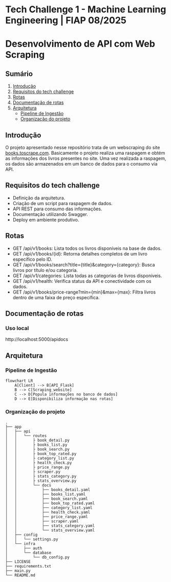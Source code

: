 # Tech Challenge 1 - Machine Learning Engineering | FIAP 08/2025

# Desenvolvimento de API com Web Scraping

## Sumário
1. [Introdução](#introdução)
2. [Requisitos do tech challenge](#requisitos-do-tech-challenge)
3. [Rotas](#rotas)
4. [Documentação de rotas](#documentação-de-rotas)
5. [Arquitetura](#arquitetura)
    - [Pipeline de Ingestão](#pipeline-de-ingestão)
    - [Organização do projeto](#organização-do-projeto)

## Introdução
O projeto apresentado nesse repositório trata de um webscraping do site [books.toscrape.com](https://books.toscrape.com). Basicamente o projeto realiza uma raspagem e obtém as informações dos livros presentes no site. Uma vez realizada a raspagem, os dados são armazenados em um banco de dados para o consumo via API.

## Requisitos do tech challenge
- Definição da arquitetura.
- Criação de um script para raspagem de dados.
- API REST para consumo das informações.
- Documentação utilizando Swagger.
- Deploy em ambiente produtivo.

## Rotas
- GET /api/v1/books: Lista todos os livros disponíveis na base de dados.
- GET /api/v1/books/{id}: Retorna detalhes completos de um livro específico pelo ID.
- GET /api/v1/books/search?title={title}&category={category}: Busca livros por título e/ou categoria.
- GET /api/v1/categories: Lista todas as categorias de livros disponíveis.
- GET /api/v1/health: Verifica status da API e conectividade com os dados.
- GET /api/v1/books/price-range?min={min}&max={max}: Filtra livros dentro de uma faixa de preço específica.

## Documentação de rotas
### Uso local
http://localhost:5000/apidocs

## Arquitetura
### Pipeline de Ingestão
```mermaid
flowchart LR
    A[Client] --> B[API_Flask]
    B --> C[Scraping_website]
    C --> D[Popula informações no banco de dados]
    D --> E[Disponibiliza informação nas rotas]
```

### Organização do projeto
```
.
├── app
│   ├── api
│   │   └── routes
│   │   	├ book_detail.py
│	│		├ books_list.py
│	│		├ book_search.py
│	│		├ book_top_rated.py
│	│		├ category_list.py
│	│		├ health_check.py
│	│		├ price_range.py
│	│		├ scraper.py
│	│		├ stats_category.py
│	│		├ stats_overview.py
│	│		└── docs
│	│			├── books_detail.yaml
│	│			├── books_list.yaml
│	│			├── book_search.yaml
│	│			├── book_top_rated.yaml
│	│			├── category_list.yaml
│	│			├── health_check.yaml
│	│			├── price_range.yaml
│	│			├── scraper.yaml
│	│			├── stats_category.yaml
│	│			└── stats_overview.yaml
│   ├── config
│   │   └── settings.py
│   └── infra
│       ├── auth
│       └── database
│			└── db_config.py
├── LICENSE
├── requirements.txt
├── main.py
└── README.md
```
